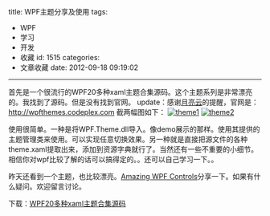 title: WPF主题分享及使用
tags:
  - WPF
  - 学习
  - 开发
  - 收藏
id: 1515
categories:
  - 文章收藏
date: 2012-09-18 09:19:02
---

首先是一个很流行的WPF20多种xaml主题合集源码。这个主题系列是非常漂亮的。我找到了源码。但是没有找到官网。
update：感谢[月亮云](http://luacloud.com/)的提醒，官网是：http://wpfthemes.codeplex.com
截两幅图如下：
[![]({{BASE_PATH}}/images/58b8894bc549351c298072c998486b597d88cf6c.png "theme1")](http://leaverimage.b0.upaiyun.com/27351_o.png)
[![]({{BASE_PATH}}/images/b0597e4db9818945c1cf69a8be46725f1c45213f.jpg "theme2")](http://leaverimage.b0.upaiyun.com/27352_o.jpg)

使用很简单。一种是将WPF.Theme.dll导入。像demo展示的那样。使用其提供的主题管理类来使用。可以实现任意切换效果。另一种就是直接把源文件的各种theme.xaml提取出来，添加到资源字典就行了。当然还有一些不重要的小细节。相信你对wpf比较了解的话可以搞得定的。。还可以自己学习一下。。

昨天还看到一个主题，也比较漂亮。[Amazing WPF Controls](http://amazingwpfcontrols.codeplex.com/)分享一下。如果有什么疑问。欢迎留言讨论。

下载：[WPF20多种xaml主题合集源码](http://pan.baidu.com/share/link?shareid=55959&uk=1493685990)